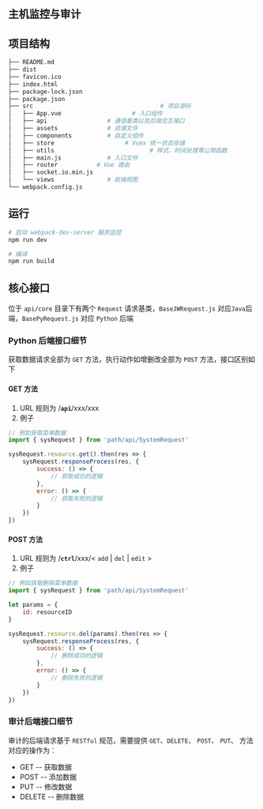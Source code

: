 ## 主机监控与审计

## 项目结构
```bash
├── README.md
├── dist
├── favicon.ico
├── index.html
├── package-lock.json
├── package.json
├── src                                    # 项目源码
│   ├── App.vue                    # 入口组件
│   ├── api                 # 通信基类以及后端交互接口
│   ├── assets              # 资源文件
│   ├── components          # 自定义组件
│   ├── store                    # Vuex 统一状态存储
│   ├── utils                           # 样式、时间处理等公用函数
│   ├── main.js             # 入口文件
│   ├── router           # Vue 路由
│   ├── socket.io.min.js 
│   └── views               # 前端视图
└── webpack.config.js
```

## 运行
```bash
# 启动 webpack-dev-server 服务监控
npm run dev 

# 编译
npm run build
```

## 核心接口
位于 `api/core` 目录下有两个 `Request` 请求基类，`BaseJWRequest.js` 对应`Java`后端，`BasePyRequest.js` 对应 `Python` 后端

### Python 后端接口细节
获取数据请求全部为 `GET` 方法，执行动作如增删改全部为 `POST` 方法，接口区别如下
#### GET 方法
1. URL 规则为 /**`api`**/xxx/xxx
2. 例子
```javascript
// 例如获取菜单数据
import { sysRequest } from 'path/api/SystemRequest'

sysRequest.resource.get().then(res => {
    sysRequest.responseProcess(res, {
        success: () => {
            // 获取成功的逻辑
        },
        error: () => {
            // 获取失败的逻辑
        }
    })
})
```

#### POST 方法
1. URL 规则为 /**`ctrl`**/xxx/< `add` | `del` | `edit` >
2. 例子
```javascript
// 例如获取删除菜单数据
import { sysRequest } from 'path/api/SystemRequest'

let params = {
    id: resourceID
}

sysRequest.resource.del(params).then(res => {
    sysRequest.responseProcess(res, {
        success: () => {
            // 删除成功的逻辑
        },
        error: () => {
            // 删除失败的逻辑
        }
    })
})
```


### 审计后端接口细节
审计的后端请求基于 `RESTful` 规范，需要提供 `GET`、`DELETE`、 `POST`、 `PUT`、 方法对应的操作为：

* GET -- 获取数据
* POST -- 添加数据
* PUT -- 修改数据
* DELETE -- 删除数据
